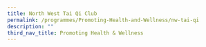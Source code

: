 ```yaml
---
title: North West Tai Qi Club
permalink: /programmes/Promoting-Health-and-Wellness/nw-tai-qi
description: ""
third_nav_title: Promoting Health & Wellness
---
```

